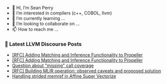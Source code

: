 - 👋 Hi, I’m Sean Perry
- 👀 I’m interested in compilers (c++, COBOL, llvm)
- 🌱 I’m currently learning ...
- 💞️ I’m looking to collaborate on ...
- 📫 How to reach me ...

<!---
s66perry/s66perry is a ✨ special ✨ repository because its `README.md` (this file) appears on your GitHub profile.
You can click the Preview link to take a look at your changes.
--->
### 📕 Latest LLVM Discourse Posts

<!-- DISCOURSE-LLVM:START -->
- [[RFC] Adding Matching and Inference Functionality to Propeller](https://discourse.llvm.org/t/rfc-adding-matching-and-inference-functionality-to-propeller/86238?page=2#post_23)
- [[RFC] Adding Matching and Inference Functionality to Propeller](https://discourse.llvm.org/t/rfc-adding-matching-and-inference-functionality-to-propeller/86238?page=2#post_22)
- [Question about &quot;missing&quot; call coverage](https://discourse.llvm.org/t/question-about-missing-call-coverage/87266#post_3)
- [[RFC] Building MLIR operation: observed caveats and proposed solution](https://discourse.llvm.org/t/rfc-building-mlir-operation-observed-caveats-and-proposed-solution/87204?page=2#post_33)
- [Handling strided memref in Affine Super Vectorize](https://discourse.llvm.org/t/handling-strided-memref-in-affine-super-vectorize/87240#post_4)
<!-- DISCOURSE-LLVM:END -->
